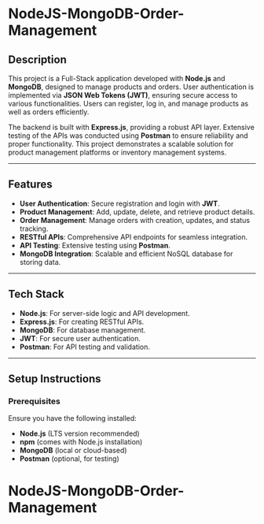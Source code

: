 ﻿
# NodeJS-MongoDB-Order-Management

## Description
This project is a Full-Stack application developed with **Node.js** and **MongoDB**, designed to manage products and orders. User authentication is implemented via **JSON Web Tokens (JWT)**, ensuring secure access to various functionalities. Users can register, log in, and manage products as well as orders efficiently. 

The backend is built with **Express.js**, providing a robust API layer. Extensive testing of the APIs was conducted using **Postman** to ensure reliability and proper functionality. This project demonstrates a scalable solution for product management platforms or inventory management systems.

---

## Features
- **User Authentication**: Secure registration and login with **JWT**.
- **Product Management**: Add, update, delete, and retrieve product details.
- **Order Management**: Manage orders with creation, updates, and status tracking.
- **RESTful APIs**: Comprehensive API endpoints for seamless integration.
- **API Testing**: Extensive testing using **Postman**.
- **MongoDB Integration**: Scalable and efficient NoSQL database for storing data.

---

## Tech Stack
- **Node.js**: For server-side logic and API development.
- **Express.js**: For creating RESTful APIs.
- **MongoDB**: For database management.
- **JWT**: For secure user authentication.
- **Postman**: For API testing and validation.

---

## Setup Instructions

### Prerequisites
Ensure you have the following installed:
- **Node.js** (LTS version recommended)
- **npm** (comes with Node.js installation)
- **MongoDB** (local or cloud-based)
- **Postman** (optional, for testing)

# NodeJS-MongoDB-Order-Management
